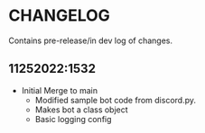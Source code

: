 # CHANGELOG

Contains pre-release/in dev log of changes.

## 11252022:1532

* Initial Merge to main
    * Modified sample bot code from discord.py.
    * Makes bot a class object
    * Basic logging config 